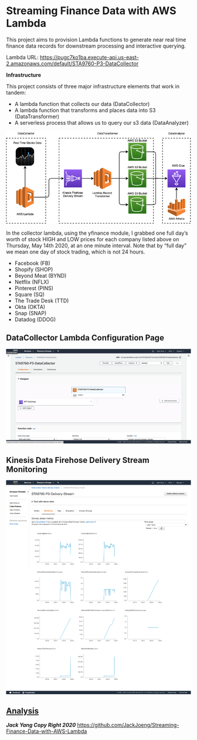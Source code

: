 # Streaming Finance Data with AWS Lambda

This project aims to provision Lambda functions to generate near real time finance data records for downstream processing and interactive querying. 

Lambda URL: https://pugc7ko1ba.execute-api.us-east-2.amazonaws.com/default/STA9760-P3-DataCollector

**Infrastructure**

This project consists of three major infrastructure elements that work in tandem:
- A lambda function that collects our data (DataCollector)
- A lambda function that transforms and places data into S3 (DataTransformer)
- A serverless process that allows us to query our s3 data (DataAnalyzer)

![Infrastructure](https://github.com/JackJoeng/Streaming-Finance-Data-with-AWS-Lambda/blob/master/assets/infrastructure.png?raw=true)


In the collector lambda, using the yfinance module, I grabbed one full day’s worth of stock HIGH and LOW prices for each company listed above on Thursday, May 14th 2020, at an one minute interval. Note that by “full day” we mean one day of stock trading, which is not 24 hours.

- Facebook (FB)
- Shopify (SHOP)
- Beyond Meat (BYND)
- Netflix (NFLX)
- Pinterest (PINS)
- Square (SQ)
- The Trade Desk (TTD)
- Okta (OKTA)
- Snap (SNAP)
- Datadog (DDOG)

## DataCollector Lambda Configuration Page 

![Lambda](https://github.com/JackJoeng/Streaming-Finance-Data-with-AWS-Lambda/blob/master/assets/lambda.png?raw=true)

## Kinesis Data Firehose Delivery Stream Monitoring

![Firehose](https://github.com/JackJoeng/Streaming-Finance-Data-with-AWS-Lambda/blob/master/assets/firehose.png?raw=true)



## [Analysis](https://github.com/JackJoeng/Streaming-Finance-Data-with-AWS-Lambda/blob/master/Analysis.ipynb)


***Jack Yang Copy Right 2020***
https://github.com/JackJoeng/Streaming-Finance-Data-with-AWS-Lambda

